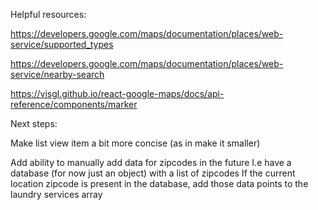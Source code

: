 Helpful resources:

https://developers.google.com/maps/documentation/places/web-service/supported_types

https://developers.google.com/maps/documentation/places/web-service/nearby-search

https://visgl.github.io/react-google-maps/docs/api-reference/components/marker

Next steps:

Make list view item a bit more concise (as in make it smaller)

Add ability to manually add data for zipcodes in the future
I.e have a database (for now just an object) with a list of zipcodes
If the current location zipcode is present in the database, add those
data points to the laundry services array
